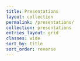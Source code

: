 ```yaml
---
title: Presentations
layout: collection
permalink: /presentations/
collection: presentations
entries_layout: grid
classes: wide
sort_by: title
sort_order: reverse
---
```

